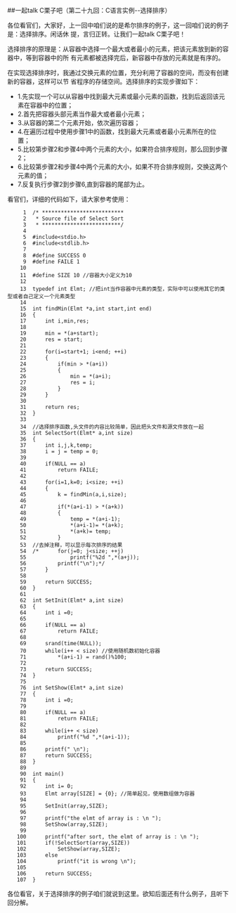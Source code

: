 ##一起talk C栗子吧（第二十九回：C语言实例--选择排序）

各位看官们，大家好，上一回中咱们说的是希尔排序的例子，这一回咱们说的例子是：选择排序。闲话休
提，言归正转。让我们一起talk C栗子吧！ 

选择排序的原理是：从容器中选择一个最大或者最小的元素，把该元素放到新的容器中，等到容器中的所
有元素都被选择完后，新容器中存放的元素就是有序的。

在实现选择排序时，我通过交换元素的位置，充分利用了容器的空间，而没有创建新的容器，这样可以节
省程序的存储空间。选择排序的实现步骤如下：

- 1.先实现一个可以从容器中找到最大元素或最小元素的函数，找到后返回该元素在容器中的位置；
- 2.首先把容器头部元素当作最大或者最小元素；
- 3.从容器的第二个元素开始，依次遍历容器；
- 4.在遍历过程中使用步骤1中的函数，找到最大元素或者最小元素所在的位置；
- 5.比较第步骤2和步骤4中两个元素的大小，如果符合排序规则，那么回到步骤2；
- 6.比较第步骤2和步骤4中两个元素的大小，如果不符合排序规则，交换这两个元素的值；
- 7.反复执行步骤2到步骤6,直到容器的尾部为止。

看官们，详细的代码如下，请大家参考使用：
```
     1	/* **************************
     2	 * Source file of Select Sort
     3	 * *************************/
     4	
     5	#include<stdio.h>
     6	#include<stdlib.h>
     7	
     8	#define SUCCESS 0
     9	#define FAILE 1
    10	
    11	#define SIZE 10 //容器大小定义为10
    12	
    13	typedef int Elmt; //把int当作容器中元素的类型，实际中可以使用其它的类型或者自己定义一个元素类型
    14	
    15	int findMin(Elmt *a,int start,int end)
    16	{
    17		int i,min,res;
    18	
    19		min = *(a+start);
    20		res = start;
    21	
    22		for(i=start+1; i<end; ++i)
    23		{
    24			if(min > *(a+i))
    25			{
    26				min = *(a+i);
    27				res = i;
    28			}
    29		}
    30	
    31		return res;
    32	}
    33	
    34	//选择排序函数,头文件的内容比较简单，因此把头文件和源文件放在一起
    35	int SelectSort(Elmt* a,int size)
    36	{
    37		int i,j,k,temp;
    38		i = j = temp = 0;
    39	
    40		if(NULL == a)
    41			return FAILE;
    42	
    43		for(i=1,k=0; i<size; ++i)
    44		{
    45			k = findMin(a,i,size);
    46	
    47			if(*(a+i-1) > *(a+k))
    48			{
    49				temp = *(a+i-1);
    50				*(a+i-1)= *(a+k);
    51				*(a+k)= temp;
    52			}
    53	//去掉注释，可以显示每次排序的结果
    54	/*		for(j=0; j<size; ++j)
    55				printf("%2d ",*(a+j));
    56			printf("\n");*/
    57		}
    58	
    59		return SUCCESS;
    60	}
    61	
    62	int SetInit(Elmt* a,int size)
    63	{
    64		int i =0;
    65	
    66		if(NULL == a)
    67			return FAILE;
    68	
    69		srand(time(NULL));
    70		while(i++ < size) //使用随机数初始化容器
    71			*(a+i-1) = rand()%100;
    72	
    73		return SUCCESS;
    74	}
    75	
    76	int SetShow(Elmt* a,int size)
    77	{
    78		int i =0;
    79	
    80		if(NULL == a)
    81			return FAILE;
    82	
    83		while(i++ < size)
    84			printf("%d ",*(a+i-1));
    85	
    86		printf(" \n");
    87		return SUCCESS;
    88	}
    89	
    90	int main()
    91	{
    92		int i= 0;
    93		Elmt array[SIZE] = {0}; //简单起见，使用数组做为容器
    94	
    95		SetInit(array,SIZE);
    96	
    97		printf("the elmt of array is : \n ");
    98		SetShow(array,SIZE);
    99	
   100		printf("after sort, the elmt of array is : \n ");
   101		if(!SelectSort(array,SIZE))
   102			SetShow(array,SIZE);
   103		else
   104			printf("it is wrong \n");
   105	
   106		return SUCCESS;
   107	}
```
各位看官，关于选择排序的例子咱们就说到这里。欲知后面还有什么例子，且听下回分解。
